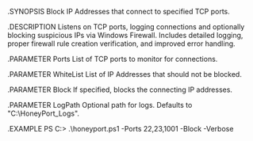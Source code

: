 .SYNOPSIS
    Block IP Addresses that connect to specified TCP ports.

.DESCRIPTION
    Listens on TCP ports, logging connections and optionally blocking suspicious IPs via Windows Firewall.
    Includes detailed logging, proper firewall rule creation verification, and improved error handling.

.PARAMETER Ports
    List of TCP ports to monitor for connections.

.PARAMETER WhiteList
    List of IP Addresses that should not be blocked.

.PARAMETER Block
    If specified, blocks the connecting IP addresses.

.PARAMETER LogPath
    Optional path for logs. Defaults to "C:\HoneyPort_Logs".

.EXAMPLE
    PS C:\> .\honeyport.ps1 -Ports 22,23,1001 -Block -Verbose
